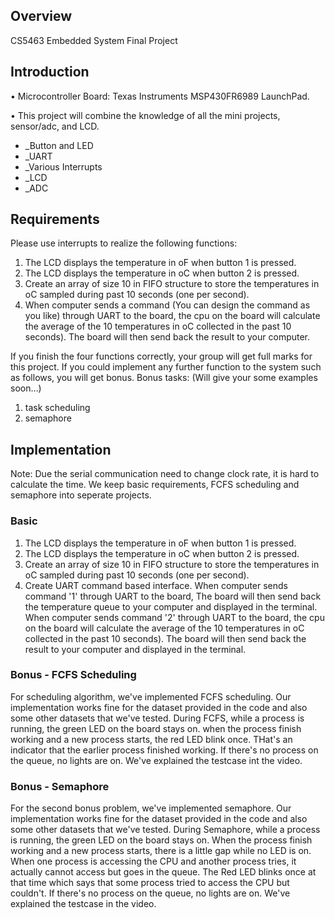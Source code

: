 
## Overview
CS5463 Embedded System Final Project

## Introduction 
• Microcontroller Board: Texas Instruments MSP430FR6989 LaunchPad.

• This project will combine the knowledge of all the mini projects, sensor/adc, and LCD. 
- _Button and LED 
- _UART 
- _Various Interrupts 
- _LCD 
- _ADC

## Requirements
Please use interrupts to realize the following functions:
1) The LCD displays the temperature in oF when button 1 is pressed.
2) The LCD displays the temperature in oC when button 2 is pressed.
3) Create an array of size 10 in FIFO structure to store the temperatures in oC sampled during
past 10 seconds (one per second).
4) When computer sends a command (You can design the command as you like) through UART
to the board, the cpu on the board will calculate the average of the 10 temperatures in oC
collected in the past 10 seconds). The board will then send back the result to your computer.

If you finish the four functions correctly, your group will get full marks for this project.
If you could implement any further function to the system such as follows, you will get bonus.
Bonus tasks: (Will give your some examples soon…)
1) task scheduling
2) semaphore

## Implementation
Note: Due the serial communication need to change clock rate, it is hard to calculate the time. We keep basic requirements, FCFS scheduling and semaphore into seperate projects.

### Basic
1) The LCD displays the temperature in oF when button 1 is pressed.
2) The LCD displays the temperature in oC when button 2 is pressed.
3) Create an array of size 10 in FIFO structure to store the temperatures in oC sampled during
past 10 seconds (one per second).
4) Create UART command based interface. 
When computer sends command '1' through UART to the board, The board will then send back the temperature queue to your computer and displayed in the terminal. 
When computer sends command '2' through UART to the board, the cpu on the board will calculate the average of the 10 temperatures in oC collected in the past 10 seconds). The board will then send back the result to your computer and displayed in the terminal.

### Bonus - FCFS Scheduling
For scheduling algorithm, we've implemented FCFS scheduling.
Our implementation works fine for the dataset provided in the code and also some other datasets that we've tested.
During FCFS, while a process is running, the green LED on the board stays on. when the process finish working and a new process starts, the red LED blink once. THat's an indicator that the earlier process finished working.
If there's no process on the queue, no lights are on. 
We've explained the testcase int the video.

### Bonus - Semaphore
For the second bonus problem, we've implemented semaphore.
Our implementation works fine for the dataset provided in the code and also some other datasets that we've tested.
During Semaphore, while a process is running, the green LED on the board stays on. When the process finish working and a new process starts, there is a little gap while no LED is on.
When one process is accessing the CPU and another process tries, it actually cannot access but goes in the queue. The Red LED blinks once at that time which says that some process tried to access the CPU but couldn't.
If there's no process on the queue, no lights are on. 
We've explained the testcase in the video.
